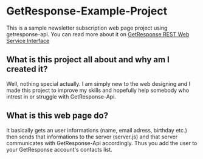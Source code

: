 # GetResponse-Example-Project
 This is a sample newsletter subscription web page project using getresponse-api. You can read more about it on [GetResponse REST Web Service Interface
](https://apidocs.getresponse.com/v3)
## What is this project all about and why am I created it?
Well, nothing special actually. I am simply new to the web designing and I made this project to improve my skills and hopefully help somebody who intrest in or struggle with GetResponse-Api.
## What is this web page do?
It basically gets an user informations (name, email adress, birthday etc.) then sends that informations to the server (server.js) and that server communicates with GetResponse-Api accordingly. 
Thus you add the user to your GetResponse account's contacts list.
